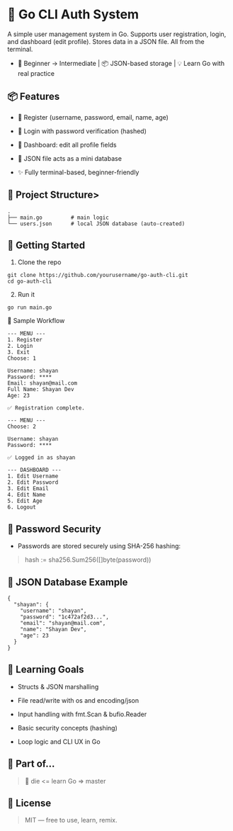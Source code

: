 # 🔐 Go CLI Auth System
A simple user management system in Go. Supports user registration, login, and dashboard (edit profile). Stores data in a JSON file. All from the terminal.

- 🧱 Beginner → Intermediate | 📦 JSON-based storage | 💡 Learn Go with real practice

## 📦 Features

- 👤 Register (username, password, email, name, age)

- 🔑 Login with password verification (hashed)

- 🧾 Dashboard: edit all profile fields

- 💾 JSON file acts as a mini database

- ✨ Fully terminal-based, beginner-friendly

## 📁 Project Structure>
```
.
├── main.go         # main logic
└── users.json      # local JSON database (auto-created)
```

## 🚀 Getting Started
1. Clone the repo
```
git clone https://github.com/yourusername/go-auth-cli.git
cd go-auth-cli
```
2. Run it
```
go run main.go
```
🧪 Sample Workflow
```
--- MENU ---
1. Register
2. Login
3. Exit
Choose: 1

Username: shayan
Password: ****
Email: shayan@mail.com
Full Name: Shayan Dev
Age: 23

✅ Registration complete.

--- MENU ---
Choose: 2

Username: shayan
Password: ****

✅ Logged in as shayan

--- DASHBOARD ---
1. Edit Username
2. Edit Password
3. Edit Email
4. Edit Name
5. Edit Age
6. Logout
```
## 🔐 Password Security
- Passwords are stored securely using SHA-256 hashing:
> hash := sha256.Sum256([]byte(password))
## 📁 JSON Database Example
```
{
  "shayan": {
    "username": "shayan",
    "password": "1c472af2d3...", 
    "email": "shayan@mail.com",
    "name": "Shayan Dev",
    "age": 23
  }
}
```
## 🧠 Learning Goals
- Structs & JSON marshalling

- File read/write with os and encoding/json

- Input handling with fmt.Scan & bufio.Reader

- Basic security concepts (hashing)

- Loop logic and CLI UX in Go


## 🧠 Part of...
>📘 die <= learn Go => master

## 📜 License
> MIT — free to use, learn, remix.